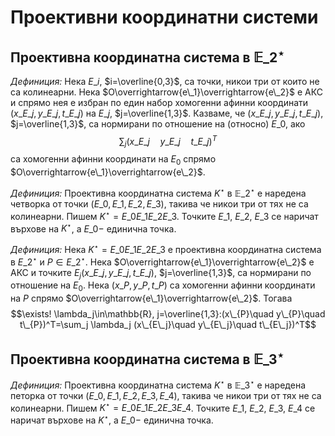 # Проективни координатни системи

## Проективна координатна система в $\mathbb{E}\_2^\star$

*Дефиниция:* Нека $E\_i$, $i=\overline{0,3}$, са точки, никои три от които не са колинеарни. Нека $O\overrightarrow{e\_1}\overrightarrow{e\_2}$ е АКС и спрямо нея е избран по един набор хомогенни афинни координати $(x\_{E\_j}, y\_{E\_j}, t\_{E\_j})$ на $E\_j$, $j=\overline{1,3}$. Казваме, че $(x\_{E\_j}, y\_{E\_j}, t\_{E\_j})$, $j=\overline{1,3}$, са нормирани по отношение на (относно) $E\_0$, ако $$\sum_j (x\_{E\_j}\quad y\_{E\_j}\quad t\_{E\_j})^T$$ са хомогенни афинни координати на $E_0$ спрямо $O\overrightarrow{e\_1}\overrightarrow{e\_2}$.

*Дефиниция:* Проективна координатна система $K^\star$ в $\mathbb{E}\_2^\star$ е наредена четворка от точки $(E\_0,E\_1,E\_2,E\_3)$, такива че никои три от тях не са колинеарни. Пишем $K^\star=E\_0E\_1E\_2E\_3$. Точките $E\_1$, $E\_2$, $E\_3$ се наричат върхове на $K^\star$, а $E\_0 -$ единична точка.

*Дефиниция:* Нека $K^\star=E\_0E\_1E\_2E\_3$ е проективна координатна система в $E\_2^\star$ и $P\in E\_2^\star$. Нека $O\overrightarrow{e\_1}\overrightarrow{e\_2}$ e АКС и точките $E_j(x\_{E\_j}, y\_{E\_j}, t\_{E\_j})$, $j=\overline{1,3}$, са нормирани по отношение на $E_0$. Нека $(x\_P,y\_P,t\_P)$ са хомогенни афинни координати на $P$ спрямо $O\overrightarrow{e\_1}\overrightarrow{e\_2}$. Тогава $$\exists! \lambda_j\in\mathbb{R}, j=\overline{1,3}:(x\_{P}\quad y\_{P}\quad t\_{P})^T=\sum_j \lambda_j (x\_{E\_j}\quad y\_{E\_j}\quad t\_{E\_j})^T$$ 

## Проективна координатна система в $\mathbb{E}\_3^\star$

*Дефиниция:* Проективна координатна система $K^\star$ в $\mathbb{E}\_3^\star$ е наредена петорка от точки $(E\_0,E\_1,E\_2,E\_3,E\_4)$, такива че никои три от тях не са колинеарни. Пишем $K^\star=E\_0E\_1E\_2E\_3E\_4$. Точките $E\_1$, $E\_2$, $E\_3$, $E\_4$ се наричат върхове на $K^\star$, а $E\_0 -$ единична точка.
